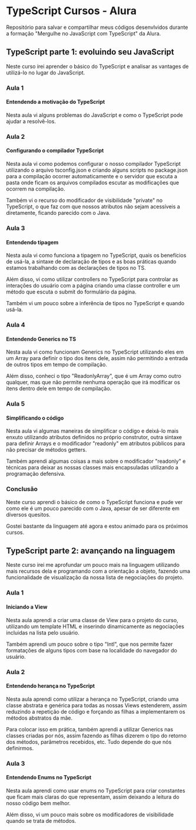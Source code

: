 # TypeScript Cursos - Alura

Repositório para salvar e compartilhar meus códigos desenvlvidos durante a formação "Mergulhe no JavaScript com TypeScript" da Alura.

## TypeScript parte 1: evoluindo seu JavaScript

Neste curso irei aprender o básico do TypeScript e analisar as vantages de utilizá-lo no lugar do JavaScript.

### Aula 1

#### Entendendo a motivação do TypeScript

Nesta aula vi alguns problemas do JavaScript e como o TypeScript pode ajudar a resolvê-los.

### Aula 2

#### Configurando o compilador TypeScript

Nesta aula vi como podemos configurar o nosso compilador TypeScript utilizando o arquivo tsconfig.json e criando alguns scripts no package.json para a compilação ocorrer automaticamente e o servidor que escuta a pasta onde ficam os arquivos compilados escutar as modificações que ocorrem na compilação.

Também vi o recurso do modificador de visibilidade "private" no TypeScript, o que faz com que nossos atributos não sejam acessíveis a diretamente, ficando parecido com o Java.

### Aula 3

#### Entendendo tipagem

Nesta aula vi como funciona a tipagem no TypeScript, quais os benefícios de usá-la, a sintaxe de declaração de tipos e as boas práticas quando estamos trabalhando com as declarações de tipos no TS.

Além disso, vi como utilizar controllers no TypeScript para controlar as interações do usuário com a página criando uma classe controller e um método que escuta o submit do formulário da página.

Também vi um pouco sobre a inferência de tipos no TypeScript e quando usá-la.

### Aula 4

#### Entendendo Generics no TS

Nesta aula vi como funcionam Generics no TypeScript utilizando eles em um Array para definir o tipo dos itens dele, assim não permitindo a entrada de outros tipos em tempo de compilação.

Além disso, conheci o tipo "ReadonlyArray", que é um Array como outro qualquer, mas que não permite nenhuma operação que irá modificar os itens dentro dele em tempo de compilação.

### Aula 5

#### Simplificando o código

Nesta aula vi algumas maneiras de simplificar o código e deixá-lo mais enxuto utilizando atributos definidos no próprio construtor, outra sintaxe para definir Arrays e o modificador "readonly" em atributos públicos para não precisar de métodos getters.

Também aprendi algumas coisas a mais sobre o modificador "readonly" e técnicas para deixar as nossas classes mais encapsuladas utilizando a programação defensiva.

### Conclusão

Neste curso aprendi o básico de como o TypeScript funciona e pude ver como ele é um pouco parecido com o Java, apesar de ser diferente em diversos quesitos.

Gostei bastante da linguagem até agora e estou animado para os próximos cursos.

## TypeScript parte 2: avançando na linguagem

Neste curso irei me aprofundar um pouco mais na linguagem utilizando mais recursos dela e programando com a orientação a objeto, fazendo uma funcionalidade de visualização da nossa lista de negociações do projeto.

### Aula 1

#### Iniciando a View

Nesta aula aprendi a criar uma classe de View para o projeto do curso, utilizando um template HTML e inserindo dinamicamente as negociações incluidas na lista pelo usuário.

Também aprendi um pouco sobre o tipo "Intl", que nos permite fazer formatações de alguns tipos com base na localidade do navegador do usuário.

### Aula 2

#### Entendendo herança no TypeScript

Nesta aula aprendi como utilizar a herança no TypeScript, criando uma classe abstrata e genérica para todas as nossas Views estenderem, assim reduzindo a repetição de código e forçando as filhas a implementarem os métodos abstratos da mãe.

Para colocar isso em prática, também aprendi a utilizar Generics nas classes criadas por nós, assim fazendo as filhas dizerem o tipo do retorno dos métodos, parâmetros recebidos, etc. Tudo depende do que nós definirmos.

### Aula 3

#### Entendendo Enums no TypeScript

Nesta aula aprendi como usar enums no TypeScript para criar constantes que ficam mais claras do que representam, assim deixando a leitura do nosso código bem melhor.

Além disso, vi um pouco mais sobre os modificadores de visibilidade quando se trata de métodos.
